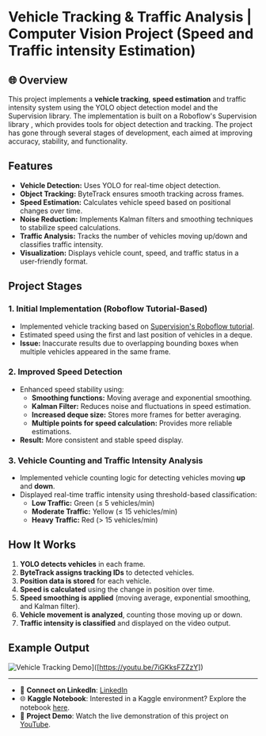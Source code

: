 # Vehicle Tracking &amp; Traffic Analysis | Computer Vision Project (Speed and Traffic intensity Estimation)

## 🌐 Overview
This project implements a **vehicle tracking**, **speed estimation** and traffic intensity system using the YOLO object detection model and the Supervision library. The implementation is built on a Roboflow's Supervision library , which provides tools for object detection and tracking. The project has gone through several stages of development, each aimed at improving accuracy, stability, and functionality.

## Features
- **Vehicle Detection:** Uses YOLO for real-time object detection.
- **Object Tracking:** ByteTrack ensures smooth tracking across frames.
- **Speed Estimation:** Calculates vehicle speed based on positional changes over time.
- **Noise Reduction:** Implements Kalman filters and smoothing techniques to stabilize speed calculations.
- **Traffic Analysis:** Tracks the number of vehicles moving up/down and classifies traffic intensity.
- **Visualization:** Displays vehicle count, speed, and traffic status in a user-friendly format.

## Project Stages
### 1. Initial Implementation (Roboflow Tutorial-Based)
- Implemented vehicle tracking based on [Supervision's Roboflow tutorial](https://supervision.roboflow.com/how_to/track_objects/).
- Estimated speed using the first and last position of vehicles in a deque.
- **Issue:** Inaccurate results due to overlapping bounding boxes when multiple vehicles appeared in the same frame.

### 2. Improved Speed Detection
- Enhanced speed stability using:
  - **Smoothing functions:** Moving average and exponential smoothing.
  - **Kalman Filter:** Reduces noise and fluctuations in speed estimation.
  - **Increased deque size:** Stores more frames for better averaging.
  - **Multiple points for speed calculation:** Provides more reliable estimations.
- **Result:** More consistent and stable speed display.

### 3. Vehicle Counting and Traffic Intensity Analysis
- Implemented vehicle counting logic for detecting vehicles moving **up** and **down**.
- Displayed real-time traffic intensity using threshold-based classification:
  - **Low Traffic:** Green (≤ 5 vehicles/min)
  - **Moderate Traffic:** Yellow (≤ 15 vehicles/min)
  - **Heavy Traffic:** Red (> 15 vehicles/min)

## How It Works
1. **YOLO detects vehicles** in each frame.
2. **ByteTrack assigns tracking IDs** to detected vehicles.
3. **Position data is stored** for each vehicle.
4. **Speed is calculated** using the change in position over time.
5. **Speed smoothing is applied** (moving average, exponential smoothing, and Kalman filter).
6. **Vehicle movement is analyzed**, counting those moving up or down.
7. **Traffic intensity is classified** and displayed on the video output.

## Example Output
![Vehicle Tracking Demo]([https://img.youtube.com/vi/7iGKksFZZzY/maxresdefault.jpg])]([https://youtu.be/7iGKksFZZzY])

---
- 🤝 **Connect on LinkedIn**: [LinkedIn](mahmoud-ibrahim2002)
- 🌐 **Kaggle Notebook**: Interested in a Kaggle environment? Explore the notebook [here](www.kaggle.com/code/mahmoudibraahim/vehicle-tracking-traffic-analysis).
- 🎥 **Project Demo**: Watch the live demonstration of this project on [YouTube]([https://youtu.be/7iGKksFZZzY]).
